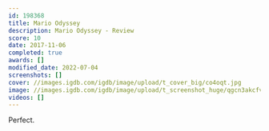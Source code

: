 ```yaml
---
id: 198368
title: Mario Odyssey
description: Mario Odyssey - Review
score: 10
date: 2017-11-06
completed: true
awards: []
modified_date: 2022-07-04
screenshots: []
cover: //images.igdb.com/igdb/image/upload/t_cover_big/co4oqt.jpg
image: //images.igdb.com/igdb/image/upload/t_screenshot_huge/qgcn3akcfv4rvojqdbvb.jpg
videos: []
---
```

Perfect.